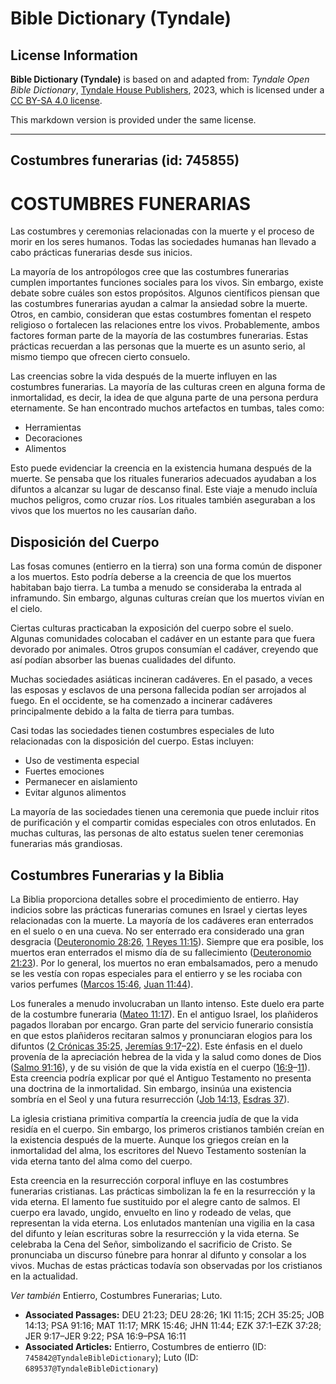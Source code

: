 # Bible Dictionary (Tyndale)

## License Information

**Bible Dictionary (Tyndale)** is based on and adapted from: _Tyndale Open Bible Dictionary_, [Tyndale House Publishers](https://tyndaleopenresources.com/), 2023, which is licensed under a [CC BY-SA 4.0 license](https://creativecommons.org/licenses/by-sa/4.0/legalcode.en).

This markdown version is provided under the same license.



--------------------------------

## Costumbres funerarias (id: 745855)

COSTUMBRES FUNERARIAS
=====================

Las costumbres y ceremonias relacionadas con la muerte y el proceso de morir en los seres humanos. Todas las sociedades humanas han llevado a cabo prácticas funerarias desde sus inicios.

La mayoría de los antropólogos cree que las costumbres funerarias cumplen importantes funciones sociales para los vivos. Sin embargo, existe debate sobre cuáles son estos propósitos. Algunos científicos piensan que las costumbres funerarias ayudan a calmar la ansiedad sobre la muerte. Otros, en cambio, consideran que estas costumbres fomentan el respeto religioso o fortalecen las relaciones entre los vivos. Probablemente, ambos factores forman parte de la mayoría de las costumbres funerarias. Estas prácticas recuerdan a las personas que la muerte es un asunto serio, al mismo tiempo que ofrecen cierto consuelo.

Las creencias sobre la vida después de la muerte influyen en las costumbres funerarias. La mayoría de las culturas creen en alguna forma de inmortalidad, es decir, la idea de que alguna parte de una persona perdura eternamente. Se han encontrado muchos artefactos en tumbas, tales como:

* Herramientas
* Decoraciones
* Alimentos

Esto puede evidenciar la creencia en la existencia humana después de la muerte. Se pensaba que los rituales funerarios adecuados ayudaban a los difuntos a alcanzar su lugar de descanso final. Este viaje a menudo incluía muchos peligros, como cruzar ríos. Los rituales también aseguraban a los vivos que los muertos no les causarían daño.

Disposición del Cuerpo
----------------------

Las fosas comunes (entierro en la tierra) son una forma común de disponer a los muertos. Esto podría deberse a la creencia de que los muertos habitaban bajo tierra. La tumba a menudo se consideraba la entrada al inframundo. Sin embargo, algunas culturas creían que los muertos vivían en el cielo.

Ciertas culturas practicaban la exposición del cuerpo sobre el suelo. Algunas comunidades colocaban el cadáver en un estante para que fuera devorado por animales. Otros grupos consumían el cadáver, creyendo que así podían absorber las buenas cualidades del difunto.

Muchas sociedades asiáticas incineran cadáveres. En el pasado, a veces las esposas y esclavos de una persona fallecida podían ser arrojados al fuego. En el occidente, se ha comenzado a incinerar cadáveres principalmente debido a la falta de tierra para tumbas.

Casi todas las sociedades tienen costumbres especiales de luto relacionadas con la disposición del cuerpo. Estas incluyen:

* Uso de vestimenta especial
* Fuertes emociones
* Permanecer en aislamiento
* Evitar algunos alimentos

La mayoría de las sociedades tienen una ceremonia que puede incluir ritos de purificación y el compartir comidas especiales con otros enlutados. En muchas culturas, las personas de alto estatus suelen tener ceremonias funerarias más grandiosas.

Costumbres Funerarias y la Biblia
---------------------------------

La Biblia proporciona detalles sobre el procedimiento de entierro. Hay indicios sobre las prácticas funerarias comunes en Israel y ciertas leyes relacionadas con la muerte. La mayoría de los cadáveres eran enterrados en el suelo o en una cueva. No ser enterrado era considerado una gran desgracia ([Deuteronomio 28:26,](https://ref.ly/Deut28:26) [1 Reyes 11:15](https://ref.ly/1Kgs11:15)). Siempre que era posible, los muertos eran enterrados el mismo día de su fallecimiento ([Deuteronomio 21:23](https://ref.ly/Deut21:23)). Por lo general, los muertos no eran embalsamados, pero a menudo se les vestía con ropas especiales para el entierro y se les rociaba con varios perfumes ([Marcos 15:46,](https://ref.ly/Mark15:46) [Juan 11:44](https://ref.ly/John11:44)).

Los funerales a menudo involucraban un llanto intenso. Este duelo era parte de la costumbre funeraria ([Mateo 11:17](https://ref.ly/Matt11:17)). En el antiguo Israel, los plañideros pagados lloraban por encargo. Gran parte del servicio funerario consistía en que estos plañideros recitaran salmos y pronunciaran elogios para los difuntos ([2 Crónicas 35:25,](https://ref.ly/2Chr35:25) [Jeremías 9:17](https://ref.ly/Jer9:17-Jer9:22)–[22](https://ref.ly/Jer9:17-Jer9:22)). Este énfasis en el duelo provenía de la apreciación hebrea de la vida y la salud como dones de Dios ([Salmo 91:16](https://ref.ly/Ps91:16)), y de su visión de que la vida existía en el cuerpo ([16:9](https://ref.ly/Ps16:9-Ps16:11)–[11](https://ref.ly/Ps16:9-Ps16:11)). Esta creencia podría explicar por qué el Antiguo Testamento no presenta una doctrina de la inmortalidad. Sin embargo, insinúa una existencia sombría en el Seol y una futura resurrección ([Job 14:13,](https://ref.ly/Job14:13) [Esdras 37](https://ref.ly/Ezek37:1-Ezek37:28)).

La iglesia cristiana primitiva compartía la creencia judía de que la vida residía en el cuerpo. Sin embargo, los primeros cristianos también creían en la existencia después de la muerte. Aunque los griegos creían en la inmortalidad del alma, los escritores del Nuevo Testamento sostenían la vida eterna tanto del alma como del cuerpo.

Esta creencia en la resurrección corporal influye en las costumbres funerarias cristianas. Las prácticas simbolizan la fe en la resurrección y la vida eterna. El lamento fue sustituido por el alegre canto de salmos. El cuerpo era lavado, ungido, envuelto en lino y rodeado de velas, que representan la vida eterna. Los enlutados mantenían una vigilia en la casa del difunto y leían escrituras sobre la resurrección y la vida eterna. Se celebraba la Cena del Señor, simbolizando el sacrificio de Cristo. Se pronunciaba un discurso fúnebre para honrar al difunto y consolar a los vivos. Muchas de estas prácticas todavía son observadas por los cristianos en la actualidad.

*Ver también* Entierro, Costumbres Funerarias; Luto.

* **Associated Passages:** DEU 21:23; DEU 28:26; 1KI 11:15; 2CH 35:25; JOB 14:13; PSA 91:16; MAT 11:17; MRK 15:46; JHN 11:44; EZK 37:1–EZK 37:28; JER 9:17–JER 9:22; PSA 16:9–PSA 16:11
* **Associated Articles:** Entierro, Costumbres de entierro (ID: `745842@TyndaleBibleDictionary`); Luto (ID: `689537@TyndaleBibleDictionary`)

